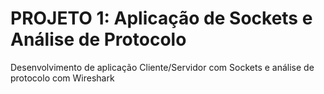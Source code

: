 # PROJETO 1: Aplicação de Sockets e Análise de Protocolo

Desenvolvimento de aplicação Cliente/Servidor com Sockets e análise de protocolo com Wireshark
